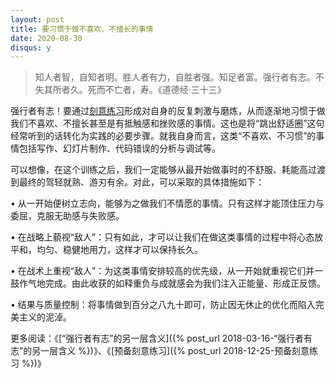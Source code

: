 ```yaml
---
layout: post
title: 要习惯于做不喜欢、不擅长的事情
date: 2020-08-30
disqus: y
---
```


> 知人者智，自知者明。胜人者有力，自胜者强。知足者富。强行者有志。不失其所者久。死而不亡者，寿。《道德经·三十三》

强行者有志！要通过[刻意练习](https://book.douban.com/subject/26895993/)形成对自身的反复刺激与磨炼，从而逐渐地习惯于做我们不喜欢、不擅长甚至是有抵触感和挫败感的事情。这也是将“跳出舒适圈”这句经常听到的话转化为实践的必要步骤。就我自身而言，这类“不喜欢、不习惯”的事情包括写作、幻灯片制作、代码错误的分析与调试等。

可以想像，在这个训练之后，我们一定能够从最开始做事时的不舒服、耗能高过渡到最终的驾轻就熟、游刃有余。对此，可以采取的具体措施如下：

• 从一开始便树立志向，能够为之做我们不情愿的事情。只有这样才能顶住压力与委屈，克服无助感与失败感。

• 在战略上藐视“敌人”：只有如此，才可以让我们在做这类事情的过程中将心态放平和，均匀、稳健地用力，这样才可以保持长久。

• 在战术上重视“敌人”：为这类事情安排较高的优先级，从一开始就重视它们并一鼓作气地完成。由此收获的如释重负与成就感会为我们注入正能量、形成正反馈。

• 结果与质量控制：将事情做到百分之八九十即可，防止因无休止的优化而陷入完美主义的泥淖。

更多阅读：《[“强行者有志”的另一层含义]({% post_url 2018-03-16-“强行者有志”的另一层含义 %})》、《[预备刻意练习]({% post_url 2018-12-25-预备刻意练习 %})》
